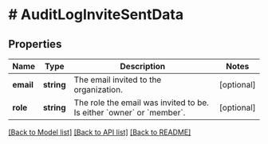 # # AuditLogInviteSentData

## Properties

Name | Type | Description | Notes
------------ | ------------- | ------------- | -------------
**email** | **string** | The email invited to the organization. | [optional]
**role** | **string** | The role the email was invited to be. Is either &#x60;owner&#x60; or &#x60;member&#x60;. | [optional]

[[Back to Model list]](../../README.md#models) [[Back to API list]](../../README.md#endpoints) [[Back to README]](../../README.md)
